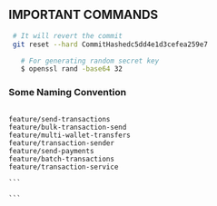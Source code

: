 ## IMPORTANT COMMANDS

```bash
 # It will revert the commit
 git reset --hard CommitHashedc5dd4e1d3cefea259e7
```

```bash
   # For generating random secret key
   $ openssl rand -base64 32
```

### Some Naming Convention

````

feature/send-transactions
feature/bulk-transaction-send
feature/multi-wallet-transfers
feature/transaction-sender
feature/send-payments
feature/batch-transactions
feature/transaction-service

```

```
````
